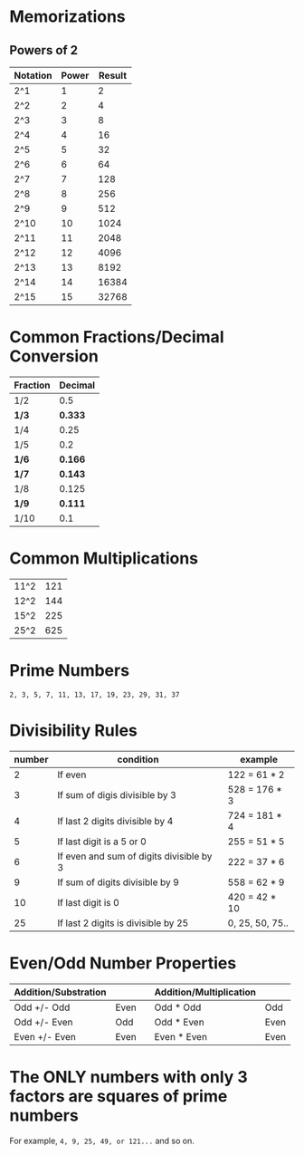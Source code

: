 # Memorizations

## Powers of 2

| Notation | Power | Result |
| -------- | ----- | ------ |
| 2^1      | 1     | 2      |
| 2^2      | 2     | 4      |
| 2^3      | 3     | 8      |
| 2^4      | 4     | 16     |
| 2^5      | 5     | 32     |
| 2^6      | 6     | 64     |
| 2^7      | 7     | 128    |
| 2^8      | 8     | 256    |
| 2^9      | 9     | 512    |
| 2^10     | 10    | 1024   |
| 2^11     | 11    | 2048   |
| 2^12     | 12    | 4096   |
| 2^13     | 13    | 8192   |
| 2^14     | 14    | 16384  |
| 2^15     | 15    | 32768  |

# Common Fractions/Decimal Conversion

| Fraction | Decimal   |
| -------- | --------- |
| 1/2      | 0.5       |
| **1/3**  | **0.333** |
| 1/4      | 0.25      |
| 1/5      | 0.2       |
| **1/6**  | **0.166** |
| **1/7**  | **0.143** |
| 1/8      | 0.125     |
| **1/9**  | **0.111** |
| 1/10     | 0.1       |

# Common Multiplications

|      |     |
| ---- | --- |
| 11^2 | 121 |
| 12^2 | 144 |
| 15^2 | 225 |
| 25^2 | 625 |

# Prime Numbers

```
2, 3, 5, 7, 11, 13, 17, 19, 23, 29, 31, 37
```

# Divisibility Rules

| number | condition                                | example         |
| ------ | ---------------------------------------- | --------------- |
| 2      | If even                                  | 122 = 61 * 2    |
| 3      | If sum of digis divisible by 3           | 528 = 176 * 3   |
| 4      | If last 2 digits divisible by 4          | 724 = 181 * 4   |
| 5      | If last digit is a 5 or 0                | 255 = 51 * 5    |
| 6      | If even and sum of digits divisible by 3 | 222 = 37 * 6    |
| 9      | If sum of digits divisible by 9          | 558 = 62 * 9    |
| 10     | If last digit is 0                       | 420 = 42 * 10   |
| 25     | If last 2 digits is divisible by 25      | 0, 25, 50, 75.. |

# Even/Odd Number Properties

| Addition/Substration |      |     | Addition/Multiplication |      |
| -------------------- | ---- | --- | ----------------------- | ---- |
| Odd +/- Odd          | Even |     | Odd * Odd               | Odd  |
| Odd +/- Even         | Odd  |     | Odd * Even              | Even |
| Even +/- Even        | Even |     | Even * Even             | Even |

# The ONLY numbers with only 3 factors are squares of prime numbers

For example, `4, 9, 25, 49, or 121...` and so on.


